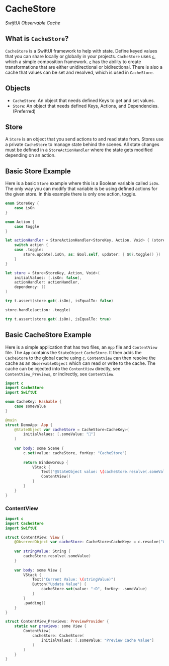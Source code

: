 # CacheStore

*SwiftUI Observable Cache*

## What is `CacheStore`?

`CacheStore` is a SwiftUI framework to help with state. Define keyed values that you can share locally or globally in your projects. `CacheStore` uses [`c`](https://github.com/0xOpenBytes/c), which a simple composition framework. [`c`](https://github.com/0xOpenBytes/c) has the ability to create transformations that are either unidirectional or bidirectional. There is also a cache that values can be set and resolved, which is used in `CacheStore`.

## Objects 
- `CacheStore`: An object that needs defined Keys to get and set values.
- `Store`: An object that needs defined Keys, Actions, and Dependencies. (Preferred)

## Store

A `Store` is an object that you send actions to and read state from. Stores use a private `CacheStore` to manage state behind the scenes. All state changes must be defined in a `StoreActionHandler` where the state gets modified depending on an action.

## Basic Store Example

Here is a basic `Store` example where this is a Boolean variable called `isOn`. The only way you can modify that variable is be using defined actions for the given store. In this example there is only one action, toggle. 

```swift
enum StoreKey {
    case isOn
}

enum Action {
    case toggle
}

let actionHandler = StoreActionHandler<StoreKey, Action, Void> { (store: inout CacheStore<StoreKey>, action: Action, _: Void) in
    switch action {
    case .toggle:
        store.update(.isOn, as: Bool.self, updater: { $0?.toggle() })
    }
}

let store = Store<StoreKey, Action, Void>(
    initialValues: [.isOn: false],
    actionHandler: actionHandler,
    dependency: ()
)

try t.assert(store.get(.isOn), isEqualTo: false)

store.handle(action: .toggle)

try t.assert(store.get(.isOn), isEqualTo: true)
```

## Basic CacheStore Example

Here is a simple application that has two files, an `App` file and `ContentView` file. The `App` contains the `StateObject` `CacheStore`. It then adds the `CacheStore` to the global cache using [`c`](https://github.com/0xOpenBytes/c). `ContentView` can then resolve the cache as an `ObservableObject` which can read or write to the cache. The cache can be injected into the `ContentView` directly, see `ContentView_Previews`, or indirectly, see `ContentView`.

```swift
import c
import CacheStore
import SwiftUI

enum CacheKey: Hashable {
    case someValue
}

@main
struct DemoApp: App {
    @StateObject var cacheStore = CacheStore<CacheKey>(
        initialValues: [.someValue: "🥳"]
    )
    
    var body: some Scene {
        c.set(value: cacheStore, forKey: "CacheStore")
        
        return WindowGroup {
            VStack {
                Text("@StateObject value: \(cacheStore.resolve(.someValue) as String)")
                ContentView()
            }
        }
    }
}

```

### ContentView

```swift
import c
import CacheStore
import SwiftUI

struct ContentView: View {
    @ObservedObject var cacheStore: CacheStore<CacheKey> = c.resolve("CacheStore")
    
    var stringValue: String {
        cacheStore.resolve(.someValue)
    }
    
    var body: some View {
        VStack {
            Text("Current Value: \(stringValue)")
            Button("Update Value") {
                cacheStore.set(value: ":D", forKey: .someValue)
            }
        }
        .padding()
    }
}

struct ContentView_Previews: PreviewProvider {
    static var previews: some View {
        ContentView(
            cacheStore: CacheStore(
                initialValues: [.someValue: "Preview Cache Value"]
            )
        )
    }
}

```
